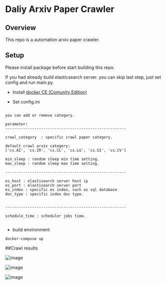 # Daliy Arxiv Paper Crawler

## Overview

This repo is a automation arxiv paper crawler.

## Setup
Please install package before start building this repo. 

If you had already build elasticsearch server. you can skip last step, just set config and run main.py.

* Install [docker CE (Comunity Edition)](https://docs.docker.com/install/)

* Set config.ini

```

you can add or remove category. 

parameter:
------------------------------------------------------

crawl_category  : specific crawl paper category.

default crawl arxiv category: 
['cs.AI', 'cs.IR', 'cs.CL', 'cs.LG', 'cs.SI', 'cs.CV']

min_sleep : random sleep min time setting.
max_sleep : random sleep max time setting.

------------------------------------------------------

es_host : elastisearch server host ip
es_port : elastisearch server port
es_index : specific es index, such as sql database
doc_type : specific index doc type.


------------------------------------------------------

schedule_time : scheduler jobs time. 


```


* build environment
```
docker-compose up
```




##Crawl results


![image](https://github.com/gen3111620/TorInit/blob/master/picture/es1.jpg)


![image](https://github.com/gen3111620/TorInit/blob/master/picture/es2.jpg)

![image](https://github.com/gen3111620/TorInit/blob/master/picture/es3.jpg)
